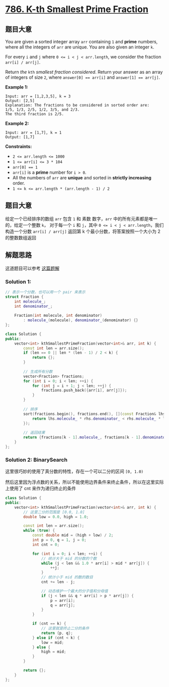 # [786. K-th Smallest Prime Fraction](https://leetcode.com/problems/k-th-smallest-prime-fraction/)

## 题目大意

You are given a sorted integer array `arr` containing `1` and **prime** numbers, where all the integers of `arr` are unique. You are also given an integer `k`.

For every `i` and `j` where `0 <= i < j < arr.length`, we consider the fraction `arr[i] / arr[j]`.

Return *the* `kth` *smallest fraction considered*. Return your answer as an array of integers of size `2`, where `answer[0] == arr[i]` and `answer[1] == arr[j]`.

 

**Example 1:**

```
Input: arr = [1,2,3,5], k = 3
Output: [2,5]
Explanation: The fractions to be considered in sorted order are:
1/5, 1/3, 2/5, 1/2, 3/5, and 2/3.
The third fraction is 2/5.
```

**Example 2:**

```
Input: arr = [1,7], k = 1
Output: [1,7]
```

 

**Constraints:**

- `2 <= arr.length <= 1000`
- `1 <= arr[i] <= 3 * 104`
- `arr[0] == 1`
- `arr[i]` is a **prime** number for `i > 0`.
- All the numbers of `arr` are **unique** and sorted in **strictly increasing** order.
- `1 <= k <= arr.length * (arr.length - 1) / 2`

## 题目大意

给定一个已经排序的数组 `arr` 包含 `1` 和 素数 数字，`arr` 中的所有元素都是唯一的，给定一个整数 `k`，
对于每一个 `i` 和 `j`，其中 `0 <= i < j < arr.length`，我们构造一个分数 `arr[i] / arr[j]`
返回第 k 个最小分数，将答案按照一个大小为 2 的整数数组返回

## 解题思路

这道题目可以参考 [这篇题解](https://books.halfrost.com/leetcode/ChapterFour/0700~0799/0786.K-th-Smallest-Prime-Fraction/)

### Solution 1:


````c++
// 表示一个分数，也可以用一个 pair 来表示
struct Fraction {
    int molecule_;
    int denominator_;
    
    Fraction(int molecule, int denominator)
        : molecule_(molecule), denominator_(denominator) {}
};

class Solution {
public:
    vector<int> kthSmallestPrimeFraction(vector<int>& arr, int k) {
        const int len = arr.size();
        if (len == 0 || len * (len - 1) / 2 < k) {
            return {};
        }
        
        // 生成所有分数
        vector<Fraction> fractions;
        for (int i = 0; i < len; ++i) {
            for (int j = i + 1; j < len; ++j) {
                fractions.push_back({arr[i], arr[j]});
            }
        }
        
        // 排序
        sort(fractions.begin(), fractions.end(), [](const Fraction& lhs, const Fraction& rhs) {
            return lhs.molecule_ * rhs.denominator_ < rhs.molecule_ * lhs.denominator_;
        });
        
        // 返回结果
        return {fractions[k - 1].molecule_, fractions[k - 1].denominator_};
    }
};
````

### Solution 2: BinarySearch

这里很巧妙的使用了真分数的特性，存在一个可以二分的区间 `[0, 1.0)`

然后这里因为浮点数的关系，所以不能使用边界条件来终止条件，所以在这里实际上使用了 cnt 来作为递归终止的条件

````c++
class Solution {
public:
    vector<int> kthSmallestPrimeFraction(vector<int>& arr, int k) {
        // 这里二分的范围是 [0.0, 1.0]
        double low = 0.0, high = 1.0;

        const int len = arr.size();
        while (true) {
            const double mid = (high + low) / 2;
            int p = 0, q = 1, j = 0;
            int cnt = 0;

            for (int i = 0; i < len; ++i) {
                // 统计大于 mid 的分数的个数
                while (j < len && 1.0 * arr[i] > mid * arr[j]) {
                    ++j;
                }
                // 统计小于 mid 的数的数目
                cnt += len - j;

                // 动态维护一个最大的分子值和分母值
                if (j < len && q * arr[i] > p * arr[j]) {
                    p = arr[i];
                    q = arr[j];
                }
            }

            if (cnt == k) {
                // 这里就是终止二分的条件
                return {p, q};
            } else if (cnt < k) {
                low = mid;
            } else {
                high = mid;
            }
        }

        return {};
    }
};
````
